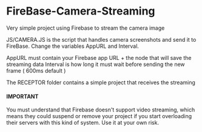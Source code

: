 # FireBase-Camera-Streaming
Very simple project using Firebase to stream the camera image

JS/CAMERA.JS is the script that handles camera screenshots and send it to FireBase.
Change the variables AppURL and Interval.

AppURL must contain your Firebase app URL + the node that will save the streaming data
Interval is how long it must wait before sending the new frame ( 600ms default )

The RECEPTOR folder contains a simple project that receives the streaming


#### IMPORTANT ####
You must understand that Firebase doesn't support video streaming, which means they could suspend or remove your project if you start overloading their servers with this kind of system.
Use it at your own risk.

